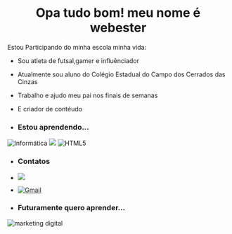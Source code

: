  <h1 align="center"> Opa tudo bom! meu nome é webester </h1>

Estou Participando do minha escola minha vida:
- Sou atleta de futsal,gamer e influênciador  
- Atualmente sou aluno do Colégio Estadual do Campo dos Cerrados das Cinzas
- Trabalho e ajudo meu pai nos finais de semanas
- E criador de contéudo

- ### Estou aprendendo...
![Informática](https://img.shields.io/badge/informática-%231572B6.svg?style=for-the-badge&logo=css3&logoColor=red)
[![](https://img.shields.io/badge/Scratch-4D97FF?style=for-the-badge&logo=Scratch&logoColor=red)](https://scratch.mit.edu/)
![HTML5](https://img.shields.io/badge/html5-%23E34F26.svg?style=for-the-badge&logo=html5&logoColor=red)
- ### Contatos
- [![](https://img.shields.io/badge/Instagram-E4405F?style=for-the-badge&logo=instagram&logoColor=red)](https://www.instagram.com/webesterwesley)
- [![Gmail](https://img.shields.io/badge/Gmail-D14836?style=for-the-badge&logo=gmail&logoColor=white)]( webester.santos@escola.pr.gov.br)

- ### Futuramente quero aprender...
![marketing digital](https://img.shields.io/badge/marketingdigital-%232C2D72.svg?style=for-the-badge&logo=marketingdigital&logoColor=red)


